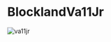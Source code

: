 # BlocklandVa11Jr




![va11jr](https://user-images.githubusercontent.com/30886877/29160109-d948756a-7d65-11e7-86ee-d1898d2096a6.png)
